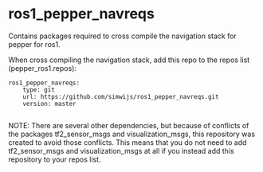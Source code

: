 # ros1_pepper_navreqs
Contains packages required to cross compile the navigation stack for pepper for ros1.


When cross compiling the navigation stack, add this repo to the repos list (pepper_ros1.repos):  
```
ros1_pepper_navreqs:
    type: git
    url: https://github.com/simwijs/ros1_pepper_navreqs.git
    version: master
    
```
  
  NOTE: There are several other dependencies, but because of conflicts of the packages tf2_sensor_msgs and visualization_msgs, this repository was created to avoid those conflicts. This means that you do not need to add tf2_sensor_msgs and visualization_msgs at all if you instead add this repository to your repos list.
